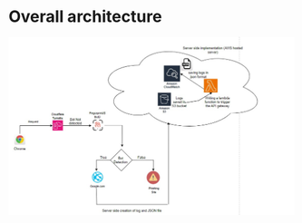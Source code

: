 # Overall architecture
<p align="center">
  <img src="Image/diag.jpeg" alt="Architecture diagram">
</p>
